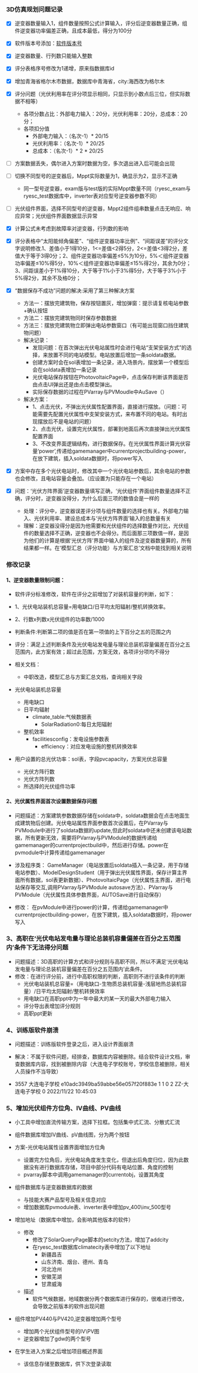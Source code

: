 ### 3D仿真规划问题记录
- [x] 逆变器数量输入1，组件数量按照公式计算输入，评分后逆变器数量正确，组件逆变器功率偏差正确，且成本最低，得分为100分
- [x] 软件版本号添加：[软件版本号](https://juejin.cn/post/6982714686579933221?msclkid=f8a629fcb93e11ec9612899a5a0e8437)
- [x] 逆变器数量、行列数只能输入整数
- [x] 评分表格序号修改为1递增，原来指数据库id
- [x] 增加青海省格尔木市数据，数据库中青海省，city:海西改为格尔木
- [x] 评分问题（光伏利用率在评分项显示相同，只显示到小数点后三位，但实际数据不相等）
    - 各项分数占比：外部电力输入：20分，光伏利用率：20分，总成本：20分；
    - 各项扣分值
       - 外部电力输入：（名次-1）* 20/15
       - 光伏利用率：（名次-1）* 20/25
       - 总成本：（名次-1）* 2 * 20/25
- [ ] 方案数据丢失，偶尔进入方案时数据为空，多次退出进入后可能会出现
- [ ] 切换不同型号的逆变器后，Mppt实际数量为1，确显示为2，显示不正确
    - 同一型号逆变器，exam版与test版的实际Mppt数量不同（ryesc_exam与ryesc_test数据库中，inverter表对应型号逆变器参数不同）
- [ ] 光伏组件界面，选择不同型号的逆变器，Mppt2组件组串数量点击无响应、响应异常；光伏组件界面数据显示异常
- [x] 计算公式未考虑到故障率对逆变器，行列数的影响
- [x] 评分表格中“太阳能倾角偏差”、“组件逆变器功率比例”、“间距误差”的评分文字说明修改.1、差值小于1得10分，1<=差值<2得5分，2<=差值<3得2分，差值大于等于3得0分；2、组件逆变器功率偏差≤5%为10分，5%＜组件逆变器功率偏差≤10%得5分，10%＜组件逆变器功率偏差≤15%得2分，其余为0分；3、间距误差小于1%得10分，大于等于1%小于3%得5分，大于等于3%小于5%得2分，其余不及格0分；

- [x] “数据保存不成功”问题的解决:采用了第三种解决方案
    - 方法一：摆放完建筑物，保存按钮置灰，增加弹窗：提示请复核电站参数+确认按钮
    - 方法二：摆放完建筑物同时保存参数数据
    - 方法三：摆放完建筑物立即弹出电站参数窗口（有可能出现窗口挡住建筑物问题）
    - 解决记录：
      - 发现问题：在首次弹出光伏电站属性时会进行电站“支架安装方式”的选择，来放置不同的电站模型。电站放置后增加一条soldata数据。
      - 创建方案时会在sol表增加一条记录，进入场景内，摆放第一个模型后会在soldata表增加一条记录
      - 光伏电站保存按钮在PhotovoltaicPage中，点击保存判断该界面是否由点击UI弹出还是由点击模型弹出。
      - 实际保存数据的过程在PVarray与PVMoudle中AuSave（）
    - 解决方案：
      - 1、点击光伏，不弹出光伏属性配置界面，直接进行摆放。（问题：可能需要先配置光伏属性中支架安装方式，来布置不同的电站。有时出现摆放后不是电站的问题）
      - 2、点击光伏，设置完光伏属性，部署到地面后再次直接弹出光伏属性配置界面
      - 3、不改变界面逻辑结构，进行数据保存。在光伏属性界面计算光伏容量‘power’,传递给gamemanager中currentprojectbuilding-power，在放下建筑，插入soldata数据时，将power写入
  
- [x] 方案中存在多个光伏电站时，修改其中一个光伏电站参数后，其余电站的参数也会修改，且电站容量会叠加。（应设置为只能存在一个电站）
- [x] 问题：‘光伏方阵界面’逆变器数量填写正确，‘光伏组件’界面组件数量选择不正确，评分时，逆变器没得分，为什么后面三项的数值会是一样的
  - 处理：评分中，逆变器误差评分项与组件数量的选择也有关。外部电力输入、光伏利用率、建设总成本与‘光伏方阵界面’输入的总数量有关
  - 理解：逆变器没得分是因为他需要和光伏组件的选择数量作对比，光伏组件的数量选择不正确，逆变器也不会得分。而后面那三项数值一样，是因为他们的计算是根据‘光伏方阵’界面中输入的组件及逆变器数量算的，所有结果都一样。在‘模型汇总（评分功能）与方案汇总’文档中能找到相关说明


### 修改记录

#### 1、逆变器数量限制问题：

- 软件评分标准修改，软件在评分之前增加了对装机容量的判断，如下：
- 1、光伏电站装机总容量=用电缺口/日平均太阳辐射/整机转换效率。
- 2、行数x列数x光伏组件的功率数/1000
- 判断条件:判断第二项的值是否在第一项值的上下百分之五的范围之内 
- 评分：满足上述判断条件及光伏电站发电量与理论总装机容量偏差在百分之五范围内，此方案有效；超过此范围，方案无效，各项评分项均不得分   

- 相关文档：
  - 中职改造，模型汇总与方案汇总文档，查询相关字段
  
- 光伏电站装机总容量
  - 用电缺口
  - 日平均辐射
    - climate_table:气候数据表
      - SolarRadiation0:每日太阳辐射
  - 整机效率
    - facilitiesconfig：发电设施参数表
      - efficiency：对应发电设施的整机转换效率
  
- 用户设置的总光伏功率：sol表，字段pvcapacity，方案光伏总容量
  - 光伏方阵行数
  - 光伏方阵列数
  - 所选择的光伏组件功率
  
#### 2、光伏属性界面首次设置数据保存问题

- 问题描述：方案建筑参数数据存储在soldata中，soldata数据会在点击地面生成建筑物后创建。光伏电站属性界面参数首次设置后，在PVarray与PVModule中进行了soldata数据的update,但此时soldata中还未创建该电站数据，所有更新无效，需要将PVarray与PVModule的数据传递给gamemanager的currentprojectbuild中，然后进行存储。power在pvmodule中计算传递给gamemanager
- 涉及程序类： GameManager（电站放置后soldata插入一条记录，用于存储电站参数）、ModelDesignStudent（用于弹出光伏属性界面，保存计算主界面所有数据，sol表更新数据）、PhotovoltaicPage（光伏属性主界面，进行电站保存等交互,调用PVarray与PVModule autosave方法）、PVarray与PVModule（光伏属性具体参数界面，AUTOSave进行自动保存）

- 修改： 在pvModule中进行power的计算，传递给gamemanager中currentprojectbuilding-power，在放下建筑，插入soldata数据时，将power写入

### 3、高职在‘光伏电站发电量与理论总装机容量偏差在百分之五范围内’条件下无法得分问题
- 问题描述：3D高职的计算方式和评分规则与高职不同，所以不满足‘光伏电站发电量与理论总装机容量偏差在百分之五范围内’此条件。
- 修改：在进行评分前，进行中高职权限的判断，高职则不进行该条件的判断
  - 光伏电站装机总容量=（用电缺口-生物质总装机容量-浅层地热总装机容量）/日平均太阳辐射/整机转换效率
  - 用电缺口在高职ppt中为一年中最大的某一天的最大外部电力输入
  - 评分导出表增加评分规则
  - 高职ppt更新

### 4、训练版软件崩溃
  - 问题描述：训练版软件登录之后，进入设计界面崩溃
  - 解决：不属于软件问题，经排查，数据库内容被删除。结合软件设计文档，审查数据库内容，找到被删除内容（大连电子学校账号，学校信息被删除，相关人员操作不当导致）

  - 3557	大连电子学校		e10adc3949ba59abbe56e057f20f883e	1	1	0	2	ZZ-大连电子学校
	0			2022/11/22 10:45:03

### 5、增加光伏组件方位角、IV曲线、PV曲线
  - 小工具中增加直流传输方案，选择下拉框。包括集中式汇流、分散式汇流
  - 组件数据库增加IV曲线、pV曲线图，分为两个按钮
  - 方案-光伏电站属性设置界面增加方位角
    - 设置完方位角后，光伏电站角度发生变化，但退出后角度归位，因为此数据没有进行数据库存储，项目中部分代码有电站位置、角度的控制
    - pvarray脚本中调用gamemanager的currentobj，设置其角度
  - 组件数据库与逆变器数据库的数据
    - 与技能大赛产品型号及相关信息对应
    - 增加数据库pvmodule表、inverter表中增加pv_400\inv_500型号
  - 增加地址（数据库中增加，会影响其他版本的软件）
    - 修改
      - 修改了SolarQueryPage脚本的setcity方法，增加了addcity
      - 在ryesc_test数据库climatecity表中增加了以下地址
        - 新疆昌吉
        - 山东济南、烟台、德州、青岛
        - 河北沧州
        - 安徽芜湖
        - 甘肃威海
    - 描述
      - 软件气候数据，地域数据分两个数据库进行保存的，很难进行修改，会导致之前版本的软件出现问题
  
  - 组件增加PV440与PV420,逆变器增加两个型号
    - 增加两个光伏组件型号的IV\PV图
    - 逆变器增加了gdw的两个型号
  - 在学生进入方案之后增加项目概述界面 
    - 该信息存储至数据库，供下次登录读取
     

